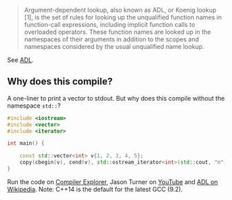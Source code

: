 > Argument-dependent lookup, also known as ADL, or Koenig lookup [1], is the
> set of rules for looking up the unqualified function names in function-call
> expressions, including implicit function calls to overloaded operators. These
> function names are looked up in the namespaces of their arguments in addition
> to the scopes and namespaces considered by the usual unqualified name lookup.

See [ADL](https://en.cppreference.com/w/cpp/language/adl).

## Why does this compile?
A one-liner to print a vector to stdout. But why does this compile without the
namespace `std::`?

```cpp
#include <iostream>
#include <vector>
#include <iterator>

int main() {

    const std::vector<int> v{1, 2, 3, 4, 5};
    copy(cbegin(v), cend(v), std::ostream_iterator<int>(std::cout, "n"));
}
```

Run the code on [Compiler Explorer](https://godbolt.org/z/CiWd6v), Jason Turner
on [YouTube](https://www.youtube.com/watch?v=agS-h_eaLj8&edufilter=NULL) and
[ADL on
Wikipedia](https://en.wikipedia.org/wiki/Argument-dependent_name_lookup). Note:
C++14 is the default for the latest GCC (9.2).

